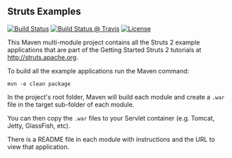 Struts Examples
---------------

[![Build Status](https://ci-builds.apache.org/buildStatus/icon?job=Struts%2FStruts-examples-JDK8-master)](https://ci-builds.apache.org/job/Struts/job/Struts-examples-JDK8-master/)
[![Build Status @ Travis](https://travis-ci.org/apache/struts-examples.svg?branch=master)](https://travis-ci.org/apache/struts-examples)
[![License](http://img.shields.io/:license-apache-blue.svg)](http://www.apache.org/licenses/LICENSE-2.0.html)


This Maven multi-module project contains all the Struts 2 example applications that are part of the Getting Started Struts 2 tutorials at http://struts.apache.org.

To build all the example applications run the Maven command:

```
mvn -e clean package
```

In the project's root folder, Maven will build each module and create a `.war` file in the target sub-folder of each module.

You can then copy the `.war` files to your Servlet container (e.g. Tomcat, Jetty, GlassFish, etc).

There is a README file in each module with instructions and the URL to view that application.
